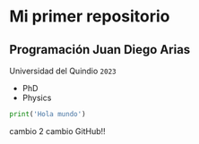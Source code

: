 # Mi primer repositorio
## Programación Juan Diego Arias
Universidad del Quindio `2023`
- PhD
- Physics
```python
print('Hola mundo')
```
cambio 2
cambio GitHub!!
